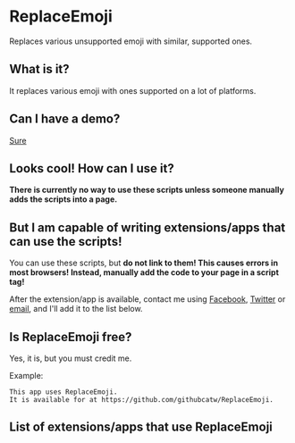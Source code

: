 # ReplaceEmoji
Replaces various unsupported emoji with similar, supported ones.

## What is it?
It replaces various emoji with ones supported on a lot of platforms.

## Can I have a demo?
[Sure](https://githubcatw.github.io/redemo/index.html)

## Looks cool! How can I use it?
**There is currently no way to use these scripts unless someone manually adds the scripts into a page.**

## But I am capable of writing extensions/apps that can use the scripts!
You can use these scripts, but **do not link to them! This causes errors in most browsers! Instead, manually add the code to your page in a script tag!**

After the extension/app is available, contact me using [Facebook](https://www.facebook.com/ntor56), [Twitter](https://twitter.com/EmailNarek) or [email](https://twitter.com/EmailNarek), and I'll add it to the list below.

## Is ReplaceEmoji free?
Yes, it is, but you must credit me.

Example:

```
This app uses ReplaceEmoji.
It is available for at https://github.com/githubcatw/ReplaceEmoji.
```

## List of extensions/apps that use ReplaceEmoji
